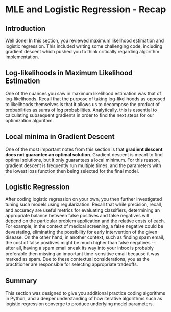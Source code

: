 
# MLE and Logistic Regression - Recap

## Introduction

Well done! In this section, you reviewed maximum likelihood estimation and logistic regression. This included writing some challenging code, including gradient descent which pushed you to think critically regarding algorithm implementation. 


## Log-likelihoods in Maximum Likelihood Estimation

One of the nuances you saw in maximum likelihood estimation was that of log-likelihoods. Recall that the purpose of taking log-likelihoods as opposed to likelihoods themselves is that it allows us to decompose the product of probabilities as sums of log probabilities. Analytically, this is essential to calculating subsequent gradients in order to find the next steps for our optimization algorithm.


## Local minima in Gradient Descent

One of the most important notes from this section is that **gradient descent does not guarantee an optimal solution**. Gradient descent is meant to find optimal solutions, but it only guarantees a local minimum. For this reason, gradient descent is frequently run multiple times, and the parameters with the lowest loss function then being selected for the final model.

## Logistic Regression

After coding logistic regression on your own, you then further investigated tuning such models using regularization. Recall that while precision, recall, and accuracy are useful metrics for evaluating classifiers, determining an appropriate balance between false positives and false negatives will depend on the particular problem application and the relative costs of each. For example, in the context of medical screening, a false negative could be devastating, eliminating the possibility for early intervention of the given disease. On the other hand, in another context, such as finding spam email, the cost of false positives might be much higher than false negatives -- after all, having a spam email sneak its way into your inbox is probably preferable then missing an important time-sensitive email because it was marked as spam. Due to these contextual considerations, you as the practitioner are responsible for selecting appropriate tradeoffs.

## Summary

This section was designed to give you additional practice coding algorithms in Python, and a deeper understanding of how iterative algorithms such as logistic regression converge to produce underlying model parameters.

